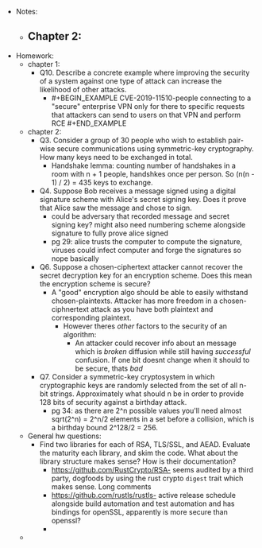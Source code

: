 - Notes:
	- Chapter 2:
		-
- Homework:
	- chapter 1:
		- Q10. Describe a concrete example where improving the security of a system against one type of attack can increase the likelihood of other attacks.
			- #+BEGIN_EXAMPLE
			  CVE-2019-11510-people connecting to a "secure" enterprise VPN only for there to specific requests that attackers can send to users on that VPN and perform RCE
			  #+END_EXAMPLE
	- chapter 2:
		- Q3. Consider a group of 30 people who wish to establish pair-wise secure communications using symmetric-key cryptography. How many keys need to be exchanged in total.
			- Handshake lemma: counting number of handshakes in a room with n + 1 people, handshkes once per person. So (n(n - 1) / 2) = 435 keys to exchange.
		- Q4. Suppose Bob receives a message signed using a digital signature scheme with Alice's secret signing key. Does it prove that Alice saw the message and chose to sign.
			- could be adversary that recorded message and secret signing key? might also need numbering scheme alongside signature to fully prove alice signed
			- pg 29: alice trusts the computer to compute the signature,  viruses could infect computer and forge the signatures so nope basically
		- Q6. Suppose a chosen-ciphertext attacker cannot recover the secret decryption key for an encryption scheme. Does this mean the encryption scheme is secure?
			- A "good" encryption algo should be able to easily withstand chosen-plaintexts. Attacker has more freedom in a chosen-ciphnertext attack as you have both plaintext and corresponding plaintext.
				- However theres *other* factors to the security of an algorithm:
					- An attacker could recover info about an message which is *broken* diffusion while still having *successful* confusion. If one bit doesnt change when it should to be secure, thats *bad*
		- Q7. Consider a symmetric-key cryptosystem in which cryptographic keys are randomly selected from the set of all n-bit strings. Approximately what should n be in order to provide 128 bits of security against a birthday attack.
			- pg 34: as there are 2^n possible values you'll need almost sqrt(2^n) = 2^n/2 elements in a set before a collision, which is a birthday bound 2^128/2 = 256.
	- General hw questions:
		- Find two libraries for each of RSA, TLS/SSL, and AEAD. Evaluate the maturity each library, and skim the code. What about the library structure makes sense? How is their documentation?
			- https://github.com/RustCrypto/RSA- seems audited by a third party, dogfoods by using the rust crypto `digest` trait which makes sense. Long comments
			- https://github.com/rustls/rustls- active release schedule alongside build automation and test automation and has bindings for openSSL, apparently is more secure than openssl?
			-
	-